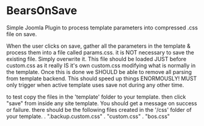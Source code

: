 # BearsOnSave
Simple Joomla Plugin to process template parameters into compressed .css file on save.


When the user clicks on save, gather all the parameters in the template & process them into a file called params.css. it is NOT necessary to save the existing file. Simply overwrite it. This file should be loaded JUST before custom.css as it really IS it's own custom.css modifying what is normally in the template. Once this is done we SHOULD be able to remove all parsing from template backend. This should speed up things ENORMOUSLY!
MUST only trigger when active template uses save not during any other time.

to test copy the files in the 'template' folder to your template.
then click "save" from inside any site template.  You should get a message on success or failure.
there should be the following files created in the '/css' folder of your template.
 .	".backup.custom.css"
 . 	"custom.css"
 .	"bos.css"
